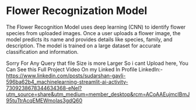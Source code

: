# Flower Recognization Model
The Flower Recognition Model uses deep learning (CNN) to identify flower species from uploaded images. Once a user uploads a flower image, the model predicts its name and provides details like species, family, and description. The model is trained on a large dataset for accurate classification and information.


Sorry For Any Query that file Size is more Larger So i cant Upload here, 
You Can See this Full Project Video On my Linked In Profile
LinkedIn:-https://www.linkedin.com/posts/sudarshan-gavli-596ba62b4_machinelearning-streamlit-ai-activity-7309238678344634368-eNel?utm_source=share&utm_medium=member_desktop&rcm=ACoAAEujmcIBmJ95tuTtrAcqEMEWmoIas3gdQ60
